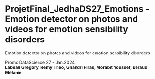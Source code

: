 # ProjetFinal_JedhaDS27_Emotions - Emotion detector on photos and videos for emotion sensibility disorders  

Emotion detector on photos and videos for emotion sensibility disorders

Promo DataScience 27 - Jan.2024  
**Labeau Gregory, Remy Théo, Ghandri Firas, Morabit Youssef, Beraud Mélanie**
